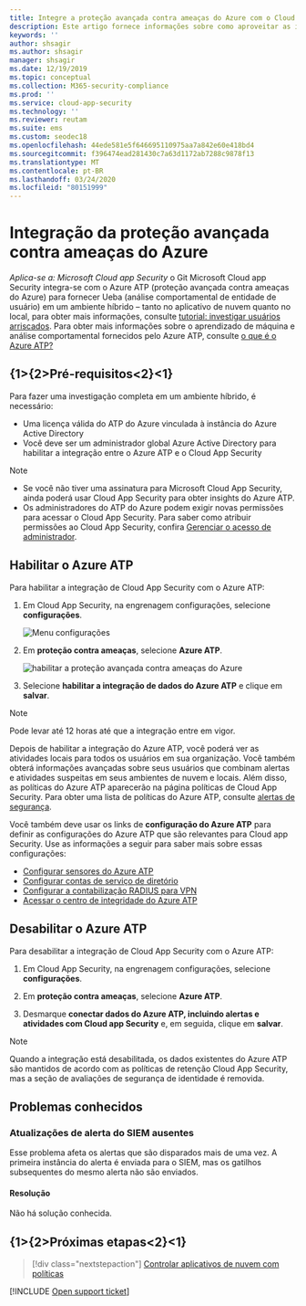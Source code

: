 ```yaml
---
title: Integre a proteção avançada contra ameaças do Azure com o Cloud App Security
description: Este artigo fornece informações sobre como aproveitar as ideias de proteção avançada contra ameaças do Azure no Cloud App Security para detecção de riscos híbridos.
keywords: ''
author: shsagir
ms.author: shsagir
manager: shsagir
ms.date: 12/19/2019
ms.topic: conceptual
ms.collection: M365-security-compliance
ms.prod: ''
ms.service: cloud-app-security
ms.technology: ''
ms.reviewer: reutam
ms.suite: ems
ms.custom: seodec18
ms.openlocfilehash: 44ede581e5f646695110975aa7a842e60e418bd4
ms.sourcegitcommit: f396474ead281430c7a63d1172ab7288c9878f13
ms.translationtype: MT
ms.contentlocale: pt-BR
ms.lasthandoff: 03/24/2020
ms.locfileid: "80151999"
---
```

# <a name="azure-advanced-threat-protection-integration"></a>Integração da proteção avançada contra ameaças do Azure

*Aplica-se a: Microsoft Cloud app Security* o Git Microsoft Cloud app Security integra-se com o Azure ATP (proteção avançada contra ameaças do Azure) para fornecer Ueba (análise comportamental de entidade de usuário) em um ambiente híbrido – tanto no aplicativo de nuvem quanto no local, para obter mais informações, consulte [tutorial: investigar usuários arriscados](tutorial-ueba.md). Para obter mais informações sobre o aprendizado de máquina e análise comportamental fornecidos pelo Azure ATP, consulte [o que é o Azure ATP?](https://docs.microsoft.com/azure-advanced-threat-protection/what-is-atp)

## <a name="prerequisites"></a>{1&gt;{2&gt;Pré-requisitos&lt;2}&lt;1}

Para fazer uma investigação completa em um ambiente híbrido, é necessário:

- Uma licença válida do ATP do Azure vinculada à instância do Azure Active Directory
- Você deve ser um administrador global Azure Active Directory para habilitar a integração entre o Azure ATP e o Cloud App Security

> [!NOTE]
>
> - Se você não tiver uma assinatura para Microsoft Cloud App Security, ainda poderá usar Cloud App Security para obter insights do Azure ATP.
> - Os administradores do ATP do Azure podem exigir novas permissões para acessar o Cloud App Security. Para saber como atribuir permissões ao Cloud App Security, confira [Gerenciar o acesso de administrador](manage-admins.md).

## <a name="enable-azure-atp"></a>Habilitar o Azure ATP

Para habilitar a integração de Cloud App Security com o Azure ATP:

1. Em Cloud App Security, na engrenagem configurações, selecione **configurações**.

    ![Menu configurações](media/azip-system-settings.png)

1. Em **proteção contra ameaças**, selecione **Azure ATP**.

    ![habilitar a proteção avançada contra ameaças do Azure](media/aatp-integration.png)

1. Selecione **habilitar a integração de dados do Azure ATP** e clique em **salvar**.

> [!NOTE]
> Pode levar até 12 horas até que a integração entre em vigor.

Depois de habilitar a integração do Azure ATP, você poderá ver as atividades locais para todos os usuários em sua organização. Você também obterá informações avançadas sobre seus usuários que combinam alertas e atividades suspeitas em seus ambientes de nuvem e locais. Além disso, as políticas do Azure ATP aparecerão na página políticas de Cloud App Security. Para obter uma lista de políticas do Azure ATP, consulte [alertas de segurança](https://docs.microsoft.com/azure-advanced-threat-protection/suspicious-activity-guide).

Você também deve usar os links de **configuração do Azure ATP** para definir as configurações do Azure ATP que são relevantes para Cloud app Security. Use as informações a seguir para saber mais sobre essas configurações:

- [Configurar sensores do Azure ATP](/azure-advanced-threat-protection/install-atp-step5)
- [Configurar contas de serviço de diretório](/azure-advanced-threat-protection/install-atp-step2)
- [Configurar a contabilização RADIUS para VPN](/azure-advanced-threat-protection/install-atp-step6-vpn)
- [Acessar o centro de integridade do Azure ATP](/azure-advanced-threat-protection/atp-health-center)

## <a name="disable-azure-atp"></a>Desabilitar o Azure ATP

Para desabilitar a integração de Cloud App Security com o Azure ATP:

1. Em Cloud App Security, na engrenagem configurações, selecione **configurações**.

1. Em **proteção contra ameaças**, selecione **Azure ATP**.

1. Desmarque **conectar dados do Azure ATP, incluindo alertas e atividades com Cloud app Security** e, em seguida, clique em **salvar**.

> [!NOTE]
> Quando a integração está desabilitada, os dados existentes do Azure ATP são mantidos de acordo com as políticas de retenção Cloud App Security, mas a seção de avaliações de segurança de identidade é removida.

## <a name="known-issues"></a>Problemas conhecidos

### <a name="missing-siem-alert-updates"></a>Atualizações de alerta do SIEM ausentes

Esse problema afeta os alertas que são disparados mais de uma vez. A primeira instância do alerta é enviada para o SIEM, mas os gatilhos subsequentes do mesmo alerta não são enviados.

#### <a name="resolution"></a>Resolução

Não há solução conhecida.

## <a name="next-steps"></a>{1&gt;{2&gt;Próximas etapas&lt;2}&lt;1}

> [!div class="nextstepaction"]
> [Controlar aplicativos de nuvem com políticas](control-cloud-apps-with-policies.md)

[!INCLUDE [Open support ticket](includes/support.md)]
